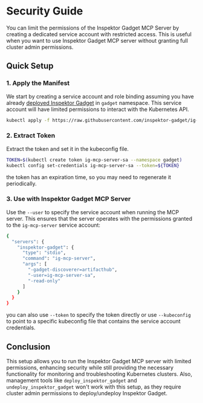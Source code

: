 # Security Guide

You can limit the permissions of the Inspektor Gadget MCP Server by creating a dedicated service account with restricted access. This is useful when you want to use Inspektor Gadget MCP server without granting full cluster admin permissions.

## Quick Setup

### 1. Apply the Manifest

We start by creating a service account and role binding assuming you have already [deployed Inspektor Gadget](https://inspektor-gadget.io/docs/latest/reference/install-kubernetes) in `gadget` namespace. This service account will have limited permissions to interact with the Kubernetes API.

```bash
kubectl apply -f https://raw.githubusercontent.com/inspektor-gadget/ig-mcp-server/main/manifests/rbac-read-only.yaml
```

### 2. Extract Token

Extract the token and set it in the kubeconfig file.

```bash
TOKEN=$(kubectl create token ig-mcp-server-sa --namespace gadget)
kubectl config set-credentials ig-mcp-server-sa --token=${TOKEN}
```

the token has an expiration time, so you may need to regenerate it periodically.

### 3. Use with Inspektor Gadget MCP Server

Use the `--user` to specify the service account when running the MCP server. This ensures that the server operates with the permissions granted to the `ig-mcp-server` service account:

```bash
{
  "servers": {
    "inspektor-gadget": {
      "type": "stdio",
      "command": "ig-mcp-server",
      "args": [
        "-gadget-discoverer=artifacthub",
        "-user=ig-mcp-server-sa",
        "-read-only"
      ]
    }
  }
}
```

you can also use `--token` to specify the token directly or use `--kubeconfig` to point to a specific kubeconfig file that contains the service account credentials.

## Conclusion

This setup allows you to run the Inspektor Gadget MCP server with limited permissions, enhancing security while still providing the necessary functionality for monitoring and troubleshooting Kubernetes clusters.
Also, management tools like `deploy_inspektor_gadget` and `undeploy_inspektor_gadget` won't work with this setup, as they require cluster admin permissions to deploy/undeploy Inspektor Gadget.
